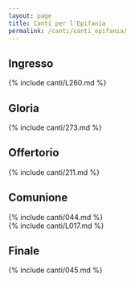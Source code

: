 ```yaml
---
layout: page
title: Canti per l'Epifania
permalink: /canti/canti_epifania/
---
```


## Ingresso
{% include canti/L260.md %}   

## Gloria
{% include canti/273.md %}  

## Offertorio
{% include canti/211.md %}   

## Comunione   
{% include canti/044.md %}   
{% include canti/L017.md %}   

## Finale
{% include canti/045.md %}   
